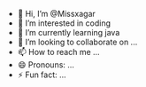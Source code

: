 - 👋 Hi, I’m @Missxagar
- 👀 I’m interested in coding
- 🌱 I’m currently learning java 
- 💞️ I’m looking to collaborate on ...
- 📫 How to reach me ...
- 😄 Pronouns: ...
- ⚡ Fun fact: ...

<!---
Missxagar/Missxagar is a ✨ special ✨ repository because its `README.md` (this file) appears on your GitHub profile.
You can click the Preview link to take a look at your changes.
--->
